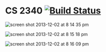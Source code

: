 # CS 2340 [![Build Status](https://travis-ci.org/jacketattack/MULE.png?branch=jar)](https://travis-ci.org/jacketattack/MULE)

![screen shot 2013-12-02 at 8 14 35 pm](https://f.cloud.github.com/assets/458421/1660279/9db65346-5bb8-11e3-8307-b9f867f0da8e.png)

![screen shot 2013-12-02 at 8 15 18 pm](https://f.cloud.github.com/assets/458421/1660277/95d87d16-5bb8-11e3-9242-ecde5308012b.png)

![screen shot 2013-12-02 at 8 16 09 pm](https://f.cloud.github.com/assets/458421/1660278/95dfd61a-5bb8-11e3-921c-0fd36f0d92d3.png)
